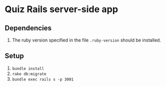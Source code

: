 # Quiz Rails server-side app

## Dependencies
1. The ruby version specified in the file `.ruby-version` should be installed.

## Setup
1. `bundle install`
2. `rake db:migrate`
3. `bundle exec rails s -p 3001`